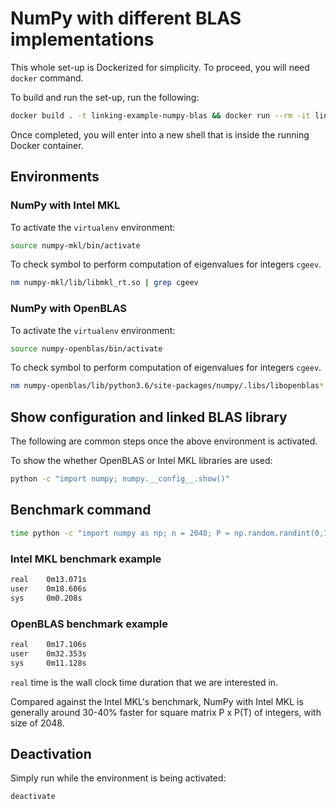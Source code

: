 # NumPy with different BLAS implementations

This whole set-up is Dockerized for simplicity. To proceed, you will need
`docker` command.

To build and run the set-up, run the following:

```bash
docker build . -t linking-example-numpy-blas && docker run --rm -it linking-example-numpy-blas
```

Once completed, you will enter into a new shell that is inside the running
Docker container.

## Environments

### NumPy with Intel MKL

To activate the `virtualenv` environment:

```bash
source numpy-mkl/bin/activate
```

To check symbol to perform computation of eigenvalues for integers `cgeev`.

```bash
nm numpy-mkl/lib/libmkl_rt.so | grep cgeev
```

### NumPy with OpenBLAS

To activate the `virtualenv` environment:

```bash
source numpy-openblas/bin/activate
```

To check symbol to perform computation of eigenvalues for integers `cgeev`.

```bash
nm numpy-openblas/lib/python3.6/site-packages/numpy/.libs/libopenblas*.so | grep cgeev
```

## Show configuration and linked BLAS library

The following are common steps once the above environment is activated.

To show the whether OpenBLAS or Intel MKL libraries are used:

```bash
python -c "import numpy; numpy.__config__.show()"
```

## Benchmark command

```bash
time python -c "import numpy as np; n = 2048; P = np.random.randint(0,10,(n,n)); np.linalg.eig(P @ P.T)"
```

### Intel MKL benchmark example

```bash
real    0m13.071s
user    0m18.606s
sys     0m0.208s
```

### OpenBLAS benchmark example

```bash
real    0m17.106s
user    0m32.353s
sys     0m11.128s
```

`real` time is the wall clock time duration that we are interested in.

Compared against the Intel MKL's benchmark, NumPy with Intel MKL is generally
around 30-40% faster for square matrix P x P(T) of integers, with size of 2048.

## Deactivation

Simply run while the environment is being activated:

```bash
deactivate
```

